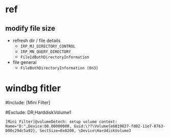 ref
===

## modify file size
* refresh dir / file details
  * `IRP_MJ_DIRECTORY_CONTROL`
  * `IRP_MN_QUERY_DIRECTORY`
  * `FileIdBothDirectoryInformation`
* file general
  * `FileBothDirectoryInformation (0n3)`

windbg fitler
=============
#Include:
[Mini Filter]

#Exclude:
    DR;HarddiskVolume1


    [Mini Filter]@volumeDetech: setup volume context: Name="D:",Device:08.00000000, Guid:\??\Volume{e6819827-fd02-11e7-8763-000c29dc5a92}, SectSize=0x0200, \Device\HarddiskVolume3
